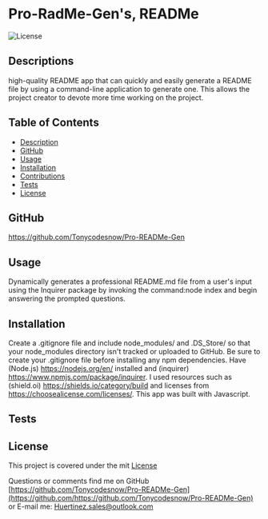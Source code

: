 # Pro-RadMe-Gen's, READMe
  
  ![License](https://img.shields.io/badge/License-mit-blue.svg)
  
  ## Descriptions
  high-quality README app that can quickly and easily generate a README file by using a command-line application to generate one. This allows the project creator to devote more time working on the project.
  
  ## Table of Contents
  - [Description](#description)
  - [GitHub](#github)
  - [Usage](#usage)
  - [Installation](#installation)
  - [Contributions](#contribution)
  - [Tests](#tests)
  - [License](#license)
  
  ## GitHub
  https://github.com/Tonycodesnow/Pro-READMe-Gen
  
  
  ## Usage
  Dynamically generates a professional README.md file from a user's input using the Inquirer package by invoking the command:node index and begin answering the prompted questions.

  
  ## Installation
  Create a .gitignore file and include node_modules/ and .DS_Store/ so that your node_modules directory isn't tracked or uploaded to GitHub. Be sure to create your .gitignore file before installing any npm dependencies. Have (Node.js) https://nodejs.org/en/ installed and (inquirer) https://www.npmjs.com/package/inquirer. I used resources such as (shield.oi) https://shields.io/category/build and licenses from https://choosealicense.com/licenses/. This app was built with Javascript. 
  
  
  
  
  ## Tests
   
  
  ## License 
  This project is covered under the mit [License](https://choosealicense.com/licenses/mit)
  
  Questions or comments find me on GitHub [https://github.com/Tonycodesnow/Pro-READMe-Gen](https://github.com/https://github.com/Tonycodesnow/Pro-READMe-Gen)  or E-mail me: Huertinez.sales@outlook.com
  
  